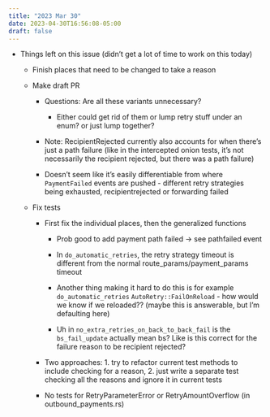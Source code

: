 ```yaml
---
title: "2023 Mar 30"
date: 2023-04-30T16:56:08-05:00
draft: false
---
```


- Things left on this issue (didn’t get a lot of time to work on this today)
    - Finish places that need to be changed to take a reason

    - Make draft PR
        - Questions: Are all these variants unnecessary?

            - Either could get rid of them or lump retry stuff under an enum? or just lump together?
        - Note: RecipientRejected currently also accounts for when there’s just a path failure (like in the intercepted onion tests, it’s not necessarily the recipient rejected, but there was a path failure)
        - Doesn’t seem like it’s easily differentiable from where `PaymentFailed` events are pushed - different retry strategies being exhausted, recipientrejected or forwarding failed
    - Fix tests
        - First fix the individual places, then the generalized functions

            - Prob good to add payment path failed → see pathfailed event

            - In `do_automatic_retries`, the retry strategy timeout is different from the normal route_params/payment_params timeout
            - Another thing making it hard to do this is for example `do_automatic_retries` `AutoRetry::FailOnReload` - how would we know if we reloaded?? (maybe this is answerable, but I’m defaulting here)
            - Uh in `no_extra_retries_on_back_to_back_fail` is the `bs_fail_update` actually mean bs? Like is this correct for the failure reason to be recipient rejected?
        - Two approaches: 1. try to refactor current test methods to include checking for a reason, 2. just write a separate test checking all the reasons and ignore it in current tests
        - No tests for RetryParameterError or RetryAmountOverflow (in outbound_payments.rs)

